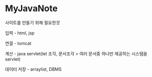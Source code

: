 # MyJavaNote

사이트를 만들기 위해 필요한것

입력 - html, jsp

연결 - tomcat

계산 - java servlet(let 조각, 문서조각 > 여러 문서중 하나만 제공하는 시스템을 servlet)

데이터 저장 - arraylist, DBMS



